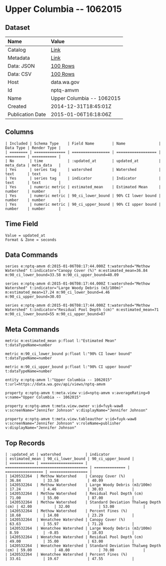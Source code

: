 # Upper Columbia -- 1062015

## Dataset

| Name | Value |
| :--- | :---- |
| Catalog | [Link](https://catalog.data.gov/dataset/upper-columbia-1062015) |
| Metadata | [Link](https://data.wa.gov/api/views/nptq-amvm) |
| Data: JSON | [100 Rows](https://data.wa.gov/api/views/nptq-amvm/rows.json?max_rows=100) |
| Data: CSV | [100 Rows](https://data.wa.gov/api/views/nptq-amvm/rows.csv?max_rows=100) |
| Host | data.wa.gov |
| Id | nptq-amvm |
| Name | Upper Columbia -- 1062015 |
| Created | 2014-12-31T18:45:01Z |
| Publication Date | 2015-01-06T16:18:06Z |

## Columns

```ls
| Included | Schema Type    | Field Name        | Name               | Data Type | Render Type |
| ======== | ============== | ================= | ================== | ========= | =========== |
| No       | time           | :updated_at       | updated_at         | meta_data | meta_data   |
| Yes      | series tag     | watershed         | Watershed          | text      | text        |
| Yes      | series tag     | indicator         | Indicator          | text      | text        |
| Yes      | numeric metric | estimated_mean    | Estimated Mean     | number    | number      |
| Yes      | numeric metric | 90_ci_lower_bound | 90% CI lower bound | number    | number      |
| Yes      | numeric metric | 90_ci_upper_bound | 90% CI upper bound | number    | number      |
```

## Time Field

```ls
Value = updated_at
Format & Zone = seconds
```

## Data Commands

```ls
series e:nptq-amvm d:2015-01-06T08:17:44.000Z t:watershed="Methow Watershed" t:indicator="Canopy Cover (%)" m:estimated_mean=36.84 m:90_ci_lower_bound=33.58 m:90_ci_upper_bound=40.09

series e:nptq-amvm d:2015-01-06T08:17:44.000Z t:watershed="Methow Watershed" t:indicator="Large Woody Debris (m3/100m)" m:estimated_mean=17.24 m:90_ci_lower_bound=4.46 m:90_ci_upper_bound=30.03

series e:nptq-amvm d:2015-01-06T08:17:44.000Z t:watershed="Methow Watershed" t:indicator="Residual Pool Depth (cm)" m:estimated_mean=71 m:90_ci_lower_bound=55 m:90_ci_upper_bound=87
```

## Meta Commands

```ls
metric m:estimated_mean p:float l:"Estimated Mean" t:dataTypeName=number

metric m:90_ci_lower_bound p:float l:"90% CI lower bound" t:dataTypeName=number

metric m:90_ci_upper_bound p:float l:"90% CI upper bound" t:dataTypeName=number

entity e:nptq-amvm l:"Upper Columbia -- 1062015" t:url=https://data.wa.gov/api/views/nptq-amvm

property e:nptq-amvm t:meta.view v:id=nptq-amvm v:averageRating=0 v:name="Upper Columbia -- 1062015"

property e:nptq-amvm t:meta.view.owner v:id=fuyk-waw8 v:screenName="Jennifer Johnson" v:displayName="Jennifer Johnson"

property e:nptq-amvm t:meta.view.tableauthor v:id=fuyk-waw8 v:screenName="Jennifer Johnson" v:roleName=publisher v:displayName="Jennifer Johnson"
```

## Top Records

```ls
| :updated_at | watershed           | indicator                             | estimated_mean | 90_ci_lower_bound | 90_ci_upper_bound | 
| =========== | =================== | ===================================== | ============== | ================= | ================= | 
| 1420532264  | Methow Watershed    | Canopy Cover (%)                      | 36.84          | 33.58             | 40.09             | 
| 1420532264  | Methow Watershed    | Large Woody Debris (m3/100m)          | 17.24          | 4.46              | 30.03             | 
| 1420532264  | Methow Watershed    | Residual Pool Depth (cm)              | 71.00          | 55.00             | 87.00             | 
| 1420532264  | Methow Watershed    | Standard Deviation Thalweg Depth (cm) | 42.00          | 32.00             | 53.00             | 
| 1420532264  | Methow Watershed    | Percent Fines (%)                     | 18.68          | 14.08             | 23.29             | 
| 1420532264  | Wenatchee Watershed | Canopy Cover (%)                      | 63.63          | 55.97             | 71.28             | 
| 1420532264  | Wenatchee Watershed | Large Woody Debris (m3/100m)          | 8.59           | -0.85             | 18.03             | 
| 1420532264  | Wenatchee Watershed | Residual Pool Depth (cm)              | 49.00          | 35.00             | 63.00             | 
| 1420532264  | Wenatchee Watershed | Standard Deviation Thalweg Depth (cm) | 59.00          | 48.00             | 70.00             | 
| 1420532264  | Wenatchee Watershed | Percent Fines (%)                     | 33.61          | 19.67             | 47.55             | 
```